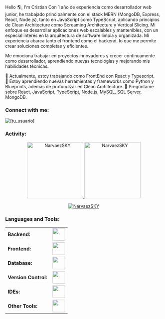 <link rel="stylesheet" type='text/css' href="https://cdn.jsdelivr.net/gh/devicons/devicon@latest/devicon.min.css" />
Hello 🌎, I'm Cristian
Con 1 año de experiencia como desarrollador web junior, he trabajado principalmente con el stack MERN (MongoDB, Express, React, Node.js), tanto en JavaScript como TypeScript, aplicando principios de Clean Architecture como Screaming Architecture y Vertical Slicing. Mi enfoque es desarrollar aplicaciones web escalables y mantenibles, con un especial interés en la arquitectura de software limpia y organizada. Mi experiencia abarca tanto el frontend como el backend, lo que me permite crear soluciones completas y eficientes.

Me emociona trabajar en proyectos innovadores y crecer continuamente como desarrollador, aprendiendo nuevas tecnologías y mejorando mis habilidades técnicas.

🔭 Actualmente, estoy trabajando como FrontEnd con React y Typescript.
<br>
🌱 Estoy aprendiendo nuevas herramientas y frameworks como Python y Blueprints, además de profundizar en Clean Architecture.
💬 Pregúntame sobre React, JavaScript, TypeScript, Node.js, MySQL, SQL Server, MongoDB.
<h3 align="left">Connect with me:</h3> <p align="left"> <a href="https://twitter.com/[tu_usuario]" target="blank"><i align="center" class="devicon-twitter-original" alt="[tu_usuario]" height="40" width="60"></i></a> <a href="https://www.linkedin.com/in/cristian-samir-narvaez/" target="blank"><i align="center" class="devicon-linkedin-plain colored" alt="Cristian" height="40" width="60"></i></a> </p> <p align="left"> <img src="https://komarev.com/ghpvc/?username=NarvaezSKY&label=Profile%20views&color=0e75b6&style=flat" alt="[tu_usuario]" /> </p>
<h3 align="left">Activity:</h3>

<div align="center"> <a href="https://github.com/[tu_usuario]"> <img height="180em" src="https://github-readme-stats.vercel.app/api/top-langs?username=NarvaezSKY&show_icons=true&locale=en&layout=compact&theme=tokyonight" alt="NarvaezSKY"/> <img height="180em" src="https://github-readme-stats.vercel.app/api?username=NarvaezSKY&show_icons=true&locale=en&layout=compact&theme=tokyonight" alt="NarvaezSKY"/> </a> </div> <p align="center"> <a href="https://github.com/NarvaezSKY"> <img src="https://github-readme-streak-stats.herokuapp.com/?user=NarvaezSKY&&theme=tokyonight" alt="NarvaezSKY" /> </a> </p>
<h3 align="left">Languages and Tools:</h3> <table> <tr> <td style="font-weight: bold; padding-right: 10px; vertical-align: center; border: none;">Backend:</td> <td><img height="40" src="https://skillicons.dev/icons?i=python,nodejs,express,nestjs"/></td> </tr> <tr> <td style="font-weight: bold; padding-right: 10px; vertical-align: center;">Frontend:</td> <td><img height="40" src="https://skillicons.dev/icons?i=react,js,ts,html,css,tailwind,bootstrap,figma"/></td> </tr> <tr> <td style="font-weight: bold; padding-right: 10px; vertical-align: center; border: none;">Database:</td> <td><img height="40" src="https://skillicons.dev/icons?i=mysql,sqlite,mongodb"/></td> </tr> <tr> <td style="font-weight: bold; padding-right: 10px; vertical-align: center; border: none;">Version Control:</td> <td><img height="40" src="https://skillicons.dev/icons?i=git,github,gitlab"/></td> </tr> <tr> <td style="font-weight: bold; padding-right: 10px; vertical-align: center; border: none;">IDEs:</td> <td><img height="40" src="https://skillicons.dev/icons?i=vscode,visualstudio,sublime"/></td> </tr> <tr> <td style="font-weight: bold; padding-right: 10px; vertical-align: center; border: none;">Other Tools:</td> <td><img height="40" src="https://skillicons.dev/icons?i=firebase,vercel,netlify,render"/></td> </tr> </table>
